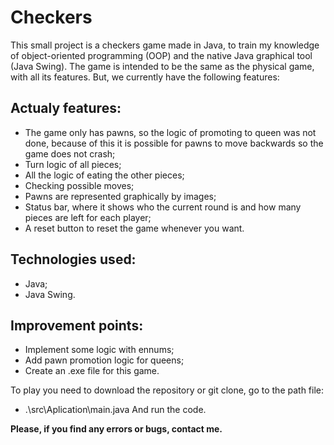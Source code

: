 # Checkers

This small project is a checkers game made in Java, to train my knowledge of object-oriented programming (OOP) and the native Java graphical tool (Java Swing). The game is intended to be the same as the physical game, with all its features. But, we currently have the following features:

## Actualy features:
  - The game only has pawns, so the logic of promoting to queen was not done, because of this it is possible for pawns to move backwards so the game does not crash;
  - Turn logic of all pieces;
  - All the logic of eating the other pieces;
  - Checking possible moves;
  - Pawns are represented graphically by images;
  - Status bar, where it shows who the current round is and how many pieces are left for each player;
  - A reset button to reset the game whenever you want.

## Technologies used:
  - Java;
  - Java Swing.

## Improvement points:
  - Implement some logic with ennums;
  - Add pawn promotion logic for queens;
  - Create an .exe file for this game.

To play you need to download the repository or git clone, go to the path file:
  - .\src\Aplication\main.java
And run the code.

**Please, if you find any errors or bugs, contact me.**
